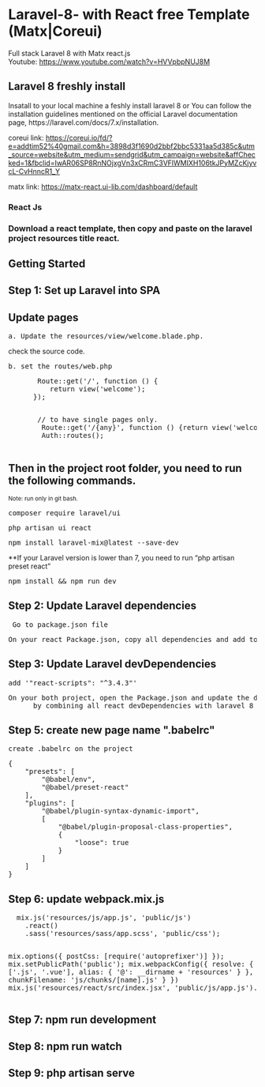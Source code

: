 # Laravel-8- with React free Template (Matx|Coreui)
Full stack Laravel 8 with Matx react.js<br>
Youtube: https://www.youtube.com/watch?v=HVVpbpNUJ8M<br>

<h2>Laravel 8 freshly install</h2>
Insatall to your local machine a feshly install laravel 8 or  You can follow the installation guidelines mentioned on the official Laravel documentation page, https://laravel.com/docs/7.x/installation.

coreui link: https://coreui.io/fd/?e=addtim52%40gmail.com&h=3898d3f1690d2bbf2bbc5331aa5d385c&utm_source=website&utm_medium=sendgrid&utm_campaign=website&affChecked=1&fbclid=IwAR06SP8RnNOjxgVn3xCRmC3VFlWMIXH106tkJPyMZcKjyvcL-CvHnncR1_Y

matx link: https://matx-react.ui-lib.com/dashboard/default

<h3>React Js<h3>
  Download a react template, then copy and paste on the laravel project resources title react.
  
<h2>Getting Started</h2>
<h2>Step 1: Set up Laravel into SPA</h2>
<h2>Update pages</h2>
 <pre>a. Update the resources/view/welcome.blade.php.</pre>
  <span>   check the source code.  </span>
 <pre>b. set the routes/web.php</pre>
   <pre>
       Route::get('/', function () {
          return view('welcome');
      });
    </pre>
   <pre>
       // to have single pages only.
        Route::get('/{any}', function () {return view('welcome');})->where('any', '.*');
        Auth::routes();
   </pre>
<h2>Then in the project root folder, you need to run the following commands. </h2>
  <small>Note: run only in git bash.</small>
<pre>composer require laravel/ui</pre>
<pre>php artisan ui react </pre>
 <pre>npm install laravel-mix@latest --save-dev</pre>
  <span>**If your Laravel version is lower than 7, you need to run “php artisan preset react”</span>

<pre>npm install && npm run dev</pre>
 
<h2>Step 2: Update Laravel dependencies</h2>
<pre> Go to package.json file</pre>
<pre>On your react Package.json, copy all dependencies and add to laravel Package.json dependencies to combine all react dependencies with laravel 8</pre>

<h2>Step 3: Update Laravel devDependencies</h2>
<pre>add '"react-scripts": "^3.4.3"'</pre>
<pre>On your both project, open the Package.json and update the devDependencies
      by combining all react devDependencies with laravel 8</pre>
   
 <h2>Step 5: create new page name ".babelrc"</h2>
  <pre>create .babelrc on the project</pre>
  <pre>{
    "presets": [
        "@babel/env",
        "@babel/preset-react"
    ],
    "plugins": [
        "@babel/plugin-syntax-dynamic-import",
        [
            "@babel/plugin-proposal-class-properties",
            {
                "loose": true
            }
        ]
    ]
}</pre>
 <h2>Step 6: update webpack.mix.js</h2>
  <pre>
  mix.js('resources/js/app.js', 'public/js')
    .react()
    .sass('resources/sass/app.scss', 'public/css');

mix.options({
    postCss: [require('autoprefixer')]
});
mix.setPublicPath('public');
mix.webpackConfig({
    resolve: {
        extensions: ['.js', '.vue'],
        alias: {
            '@': __dirname + 'resources'
        }
    },
    output: {
        chunkFilename: 'js/chunks/[name].js'
    }
})
mix.js('resources/react/src/index.jsx', 'public/js/app.js').version();
  </pre>
 <h2>Step 7: npm run development</h2>
 <h2>Step 8: npm run watch</h2>
 <h2>Step 9: php artisan serve</h2>
